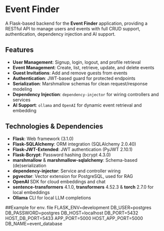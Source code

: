 # Event Finder

A Flask-based backend for the **Event Finder** application, providing a RESTful API to manage users and events with full CRUD support,
authentication, dependency injection and AI support.

## Features

- **User Management**: Signup, login, logout, and profile retrieval
- **Event Management**: Create, list, retrieve, update, and delete events
- **Guest Invitations**: Add and remove guests from events
- **Authentication**: JWT-based guard for protected endpoints
- **Serialization**: Marshmallow schemas for clean request/response modeling
- **Dependency Injection**: `dependency-injector` for wiring controllers and services
- **AI Support**: `ollama` and `OpenAI` for dynamic event retrieval and embedding
## Technologies & Dependencies

- **Flask**: Web framework (3.1.0)
- **Flask-SQLAlchemy**: ORM integration (SQLAlchemy 2.0.40)
- **Flask-JWT-Extended**: JWT authentication (PyJWT 2.10.1)
- **Flask-Bcrypt**: Password hashing (bcrypt 4.3.0)
- **marshmallow** & **marshmallow-sqlalchemy**: Schema-based (de)serialization
- **dependency-injector**: Service and controller wiring
- **pgvector**: Vector extension for PostgreSQL, used for RAG
- **OpenAI** SDK for cloud embeddings and chat  
- **sentence-transformers** 4.1.0, **transformers** 4.52.3 & **torch** 2.7.0 for local embeddings  
- **Ollama** CLI for local LLM completions

##Example for env. file
FLASK_ENV=development
DB_USER=postgres
DB_PASSWORD=postgres
DB_HOST=localhost
DB_PORT=5432
HOST_DB_PORT=5433
APP_PORT=5000
HOST_APP_PORT=5000
DB_NAME=event_database